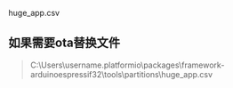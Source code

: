 huge_app.csv

## 如果需要ota替换文件
> C:\Users\username\.platformio\packages\framework-arduinoespressif32\tools\partitions\huge_app.csv


###
```http request

```